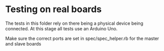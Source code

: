 # Testing on real boards

The tests in this folder rely on there being a physical device being connected. At this stage all tests use an Arduino Uno.

Make sure the correct ports are set in spec/spec_helper.rb for the master and slave boards
